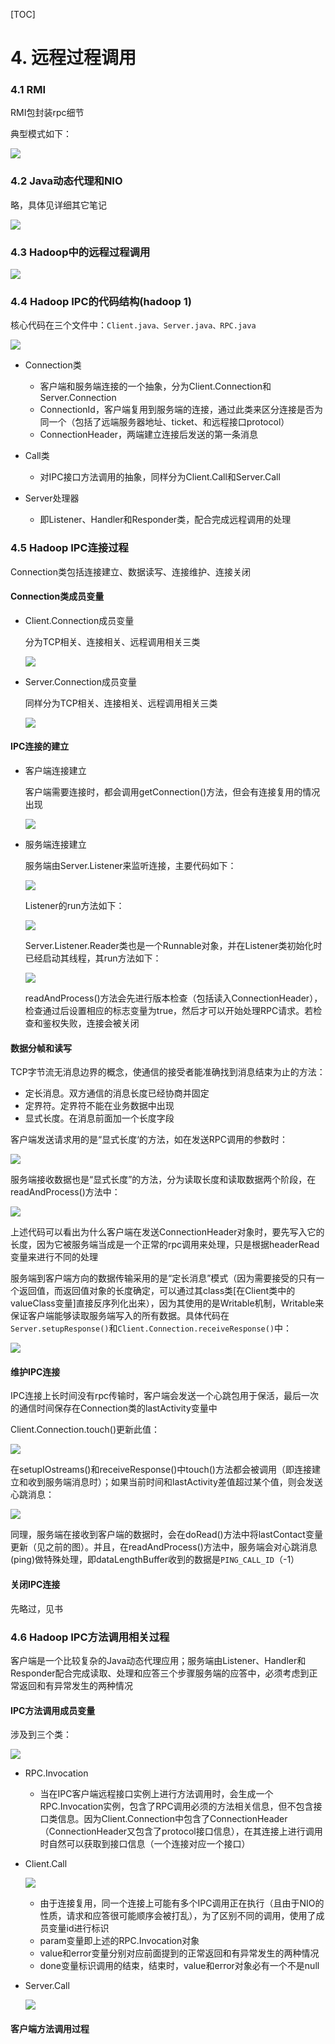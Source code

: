 [TOC]

# 4. 远程过程调用

### 4.1 RMI

RMI包封装rpc细节

典型模式如下：

![](4-1.jpg)

### 4.2 Java动态代理和NIO

略，具体见详细其它笔记

![](4-2.jpg)

### 4.3 Hadoop中的远程过程调用

![](4-3.jpg)

### 4.4 Hadoop IPC的代码结构(hadoop 1)

核心代码在三个文件中：`Client.java、Server.java、RPC.java`

![](4-4.jpg)

- Connection类
  - 客户端和服务端连接的一个抽象，分为Client.Connection和Server.Connection
  - ConnectionId，客户端复用到服务端的连接，通过此类来区分连接是否为同一个（包括了远端服务器地址、ticket、和远程接口protocol）
  - ConnectionHeader，两端建立连接后发送的第一条消息

- Call类
  - 对IPC接口方法调用的抽象，同样分为Client.Call和Server.Call

- Server处理器
  - 即Listener、Handler和Responder类，配合完成远程调用的处理

### 4.5 Hadoop IPC连接过程

Connection类包括连接建立、数据读写、连接维护、连接关闭

#### Connection类成员变量

- Client.Connection成员变量

  分为TCP相关、连接相关、远程调用相关三类

  ![](4-5.jpg)

- Server.Connection成员变量

  同样分为TCP相关、连接相关、远程调用相关三类

  ![](4-6.jpg)

#### IPC连接的建立

- 客户端连接建立

  客户端需要连接时，都会调用getConnection()方法，但会有连接复用的情况出现

  ![](4-7.jpg)

- 服务端连接建立

  服务端由Server.Listener来监听连接，主要代码如下：

  ![](4-8.jpg)

  Listener的run方法如下：

  ![](4-9.jpg)

  Server.Listener.Reader类也是一个Runnable对象，并在Listener类初始化时已经启动其线程，其run方法如下：

  ![](4-10.jpg)

  readAndProcess()方法会先进行版本检查（包括读入ConnectionHeader），检查通过后设置相应的标志变量为true，然后才可以开始处理RPC请求。若检查和鉴权失败，连接会被关闭

#### 数据分帧和读写

TCP字节流无消息边界的概念，使通信的接受者能准确找到消息结束为止的方法：

- 定长消息。双方通信的消息长度已经协商并固定
- 定界符。定界符不能在业务数据中出现
- 显式长度。在消息前面加一个长度字段

客户端发送请求用的是“显式长度‘的方法，如在发送RPC调用的参数时：

![](4-11.jpg)

服务端接收数据也是“显式长度”的方法，分为读取长度和读取数据两个阶段，在readAndProcess()方法中：

![](4-12.jpg)

上述代码可以看出为什么客户端在发送ConnectionHeader对象时，要先写入它的长度，因为它被服务端当成是一个正常的rpc调用来处理，只是根据headerRead变量来进行不同的处理

服务端到客户端方向的数据传输采用的是“定长消息”模式（因为需要接受的只有一个返回值，而返回值对象的长度确定，可以通过其class类[在Client类中的valueClass变量]直接反序列化出来），因为其使用的是Writable机制，Writable来保证客户端能够读取服务端写入的所有数据。具体代码在`Server.setupResponse()`和`Client.Connection.receiveResponse()`中：

![](4-13.jpg)

#### 维护IPC连接

IPC连接上长时间没有rpc传输时，客户端会发送一个心跳包用于保活，最后一次的通信时间保存在Connection类的lastActivity变量中

Client.Connection.touch()更新此值：

![](4-14.jpg)

在setupIOstreams()和receiveResponse()中touch()方法都会被调用（即连接建立和收到服务端消息时）；如果当前时间和lastActivity差值超过某个值，则会发送心跳消息：

![](4-15.jpg)

同理，服务端在接收到客户端的数据时，会在doRead()方法中将lastContact变量更新（见之前的图）。并且，在readAndProcess()方法中，服务端会对心跳消息(ping)做特殊处理，即dataLengthBuffer收到的数据是`PING_CALL_ID`（-1）

#### 关闭IPC连接

先略过，见书

### 4.6 Hadoop IPC方法调用相关过程

客户端是一个比较复杂的Java动态代理应用；服务端由Listener、Handler和Responder配合完成读取、处理和应答三个步骤服务端的应答中，必须考虑到正常返回和有异常发生的两种情况

#### IPC方法调用成员变量

涉及到三个类：

![](4-16.jpg)

- RPC.Invocation
  - 当在IPC客户端远程接口实例上进行方法调用时，会生成一个RPC.Invocation实例，包含了RPC调用必须的方法相关信息，但不包含接口类信息。因为Client.Connection中包含了ConnectionHeader（ConnectionHeader又包含了protocol接口信息），在其连接上进行调用时自然可以获取到接口信息（一个连接对应一个接口）

- Client.Call

  ![](4-17.jpg)

  - 由于连接复用，同一个连接上可能有多个IPC调用正在执行（且由于NIO的性质，请求和应答很可能顺序会被打乱），为了区别不同的调用，使用了成员变量id进行标识
  - param变量即上述的RPC.Invocation对象
  - value和error变量分别对应前面提到的正常返回和有异常发生的两种情况
  - done变量标识调用的结束，结束时，value和error对象必有一个不是null

- Server.Call

  ![](4-18.jpg)

#### 客户端方法调用过程


